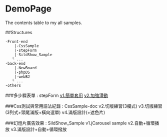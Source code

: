 DemoPage
========

The contents table to my all samples.

##Structures

    -Front-end
        |-CssSample
        |-stepForm
        |-SildShow_Sample
       └ ...
    -back-end
        |-NewBoard
        |-phpDS 
        |-webBJ
       └ ...
    -others
    
    
###多步驟表單 : stepForm
    [v1.簡單套用](http://m6fish.github.io/stepForm/demo_v1.html)
    [v2.加強滑動](http://m6fish.github.io/stepForm/demo_v2.html)
    
###Css測試與常用語法紀錄 : CssSample-doc
    v2.切版練習(3欄式)
    v3.切版練習(3列式+頭尾滿版+橫向選單)
    v4.滿版設計(+遮色片)
    
###幻燈片廣告效果 : SildShow_Sample
    v1.jCarousel sample
    v2.自動+循環播放
    v3.滿版設計+自動+循環撥放